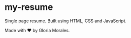 # my-resume
Single page resume. Built using HTML, CSS and JavaScript.

Made with ❤ by Gloria Morales.

